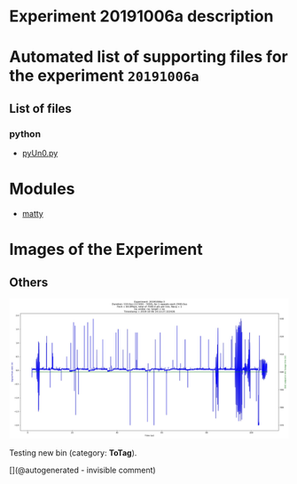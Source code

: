 # Experiment 20191006a description





# Automated list of supporting files for the __experiment `20191006a`__

## List of files

### python

* [pyUn0.py](/matty/20191006a/pyUn0.py)





# Modules

* [matty](/matty/)




# Images of the Experiment

## Others

![](/matty/20191006a/images/20191006a-3.jpg)

Testing new bin (category: __ToTag__).










[](@autogenerated - invisible comment)